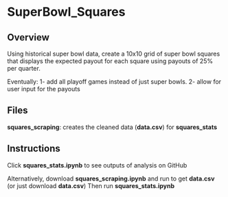 # SuperBowl_Squares

## Overview
Using historical super bowl data, create a 10x10 grid of super bowl squares that displays the expected payout for each
square using payouts of 25% per quarter.

Eventually:
1- add all playoff games instead of just super bowls.
2- allow for user input for the payouts

## Files
**squares_scraping**: creates the cleaned data (**data.csv**) for **squares_stats**


## Instructions
Click **squares_stats.ipynb** to see outputs of analysis on GitHub

Alternatively, download **squares_scraping.ipynb** and run to get **data.csv** (or just download **data.csv**)
Then run **squares_stats.ipynb**
